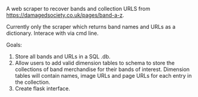 A web scraper to recover bands and collection URLS from https://damagedsociety.co.uk/pages/band-a-z.


Currently only the scraper which returns band names and URLs as a dictionary. Interace with via cmd line.


Goals:

1) Store all bands and URLs in a SQL .db.
2) Allow users to add valid dimension tables to schema to store the collections of band merchandise for their bands of interest. Dimension tables will contain names, image URLs and page URLs for each entry in the collection.
3) Create flask interface.
